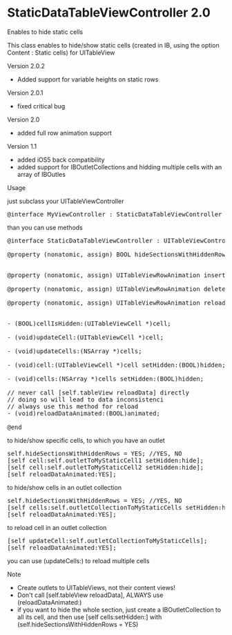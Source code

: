 StaticDataTableViewController 2.0
=============================

Enables to hide static cells

This class enables to hide/show static cells (created in IB, using the option Content : Static cells) for UITableView

Version 2.0.2
- Added support for variable heights on static rows

Version 2.0.1
- fixed critical bug

Version 2.0
- added full row animation support

Version 1.1
- added iOS5 back compatibility
- added support for IBOutletCollections and hidding multiple cells with an array of IBOutles

Usage

just subclass your UITableViewController

<pre>@interface MyViewController : StaticDataTableViewController</pre>

than you can use methods

<pre>
@interface StaticDataTableViewController : UITableViewController

@property (nonatomic, assign) BOOL hideSectionsWithHiddenRows;


@property (nonatomic, assign) UITableViewRowAnimation insertTableViewRowAnimation;

@property (nonatomic, assign) UITableViewRowAnimation deleteTableViewRowAnimation;

@property (nonatomic, assign) UITableViewRowAnimation reloadTableViewRowAnimation;


- (BOOL)cellIsHidden:(UITableViewCell *)cell;

- (void)updateCell:(UITableViewCell *)cell;

- (void)updateCells:(NSArray *)cells;

- (void)cell:(UITableViewCell *)cell setHidden:(BOOL)hidden;

- (void)cells:(NSArray *)cells setHidden:(BOOL)hidden;

// never call [self.tableView reloadData] directly
// doing so will lead to data inconsistenci
// always use this method for reload
- (void)reloadDataAnimated:(BOOL)animated;

@end
</pre>

to hide/show specific cells, to which you have an outlet
<pre>
self.hideSectionsWithHiddenRows = YES; //YES, NO
[self cell:self.outletToMyStaticCell1 setHidden:hide];
[self cell:self.outletToMyStaticCell2 setHidden:hide];
[self reloadDataAnimated:YES];
</pre>

to hide/show cells in an outlet collection
<pre>
self.hideSectionsWithHiddenRows = YES; //YES, NO
[self cells:self.outletCollectionToMyStaticCells setHidden:hide];
[self reloadDataAnimated:YES];
</pre>

to reload cell in an outlet collection
<pre>
[self updateCell:self.outletCollectionToMyStaticCells];
[self reloadDataAnimated:YES];
</pre>

you can use (updateCells:) to reload multiple cells

Note
- Create outlets to UITableViews, not their content views!
- Don't call [self.tableView reloadData], ALWAYS use (reloadDataAnimated:)
- if you want to hide the whole section, just create a IBOutletCollection to all its cell, and then use [self cells:setHidden:] with (self.hideSectionsWithHiddenRows = YES)

